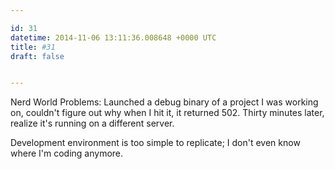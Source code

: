 ```yaml
---

id: 31
datetime: 2014-11-06 13:11:36.008648 +0000 UTC
title: #31
draft: false


---
```


Nerd World Problems: Launched a debug binary of a project I was working on, couldn't figure out why when I hit it, it returned 502. Thirty minutes later, realize it's running on a different server.

Development environment is too simple to replicate; I don't even know where I'm coding anymore.
